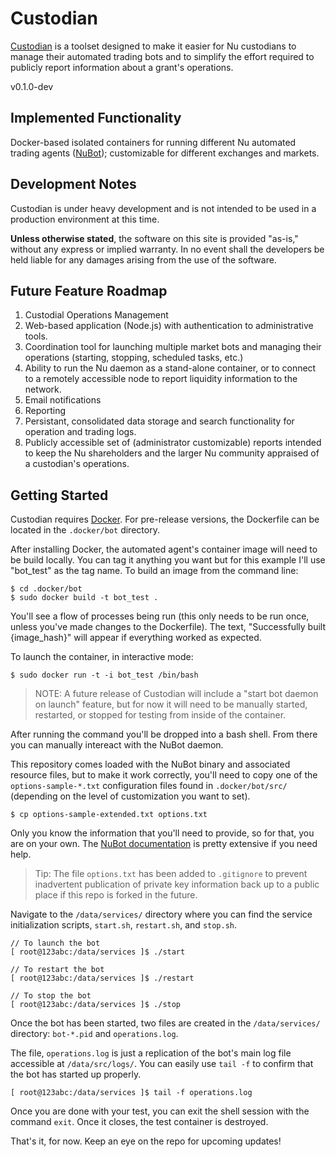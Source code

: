 # Custodian

[Custodian](https://github.com/CryptoAssure/Custodian) is a toolset designed to make it easier for Nu custodians to manage their automated trading bots and to simplify the effort required to publicly report information about a grant's operations.

v0.1.0-dev

## Implemented Functionality

Docker-based isolated containers for running different Nu automated trading agents ([NuBot](https://bitbucket.org/JordanLeePeershares/nubottrading/overview)); customizable for different exchanges and markets.


## Development Notes

Custodian is under heavy development and is not intended to be used in a production environment at this time. 

**Unless otherwise stated**, the software on this site is provided "as-is," without any express or implied warranty. In no event shall the developers be held liable for any damages arising from the use of the software.

## Future Feature Roadmap

 1. Custodial Operations Management
   1. Web-based application (Node.js) with authentication to administrative tools.
   1. Coordination tool for launching multiple market bots and managing their operations (starting, stopping, scheduled tasks, etc.)
   1. Ability to run the Nu daemon as a stand-alone container, or to connect to a remotely accessible node to report liquidity information to the network.
   1. Email notifications
 1. Reporting
   1. Persistant, consolidated data storage and search functionality for operation and trading logs.
   1. Publicly accessible set of (administrator customizable) reports intended to keep the Nu shareholders and the larger Nu community appraised of a custodian's operations.

## Getting Started

Custodian requires [Docker](http://docker.io). For pre-release versions, the Dockerfile can be located in the `.docker/bot` directory.

After installing Docker, the automated agent's container image will need to be build locally. You can tag it anything you want but for this example I'll use "bot_test" as the tag name. To build an image from the command line:

```
$ cd .docker/bot
$ sudo docker build -t bot_test .
```

You'll see a flow of processes being run (this only needs to be run once, unless you've made changes to the Dockerfile). The text, "Successfully built {image_hash}" will appear if everything worked as expected.

To launch the container, in interactive mode:

```
$ sudo docker run -t -i bot_test /bin/bash
```
> NOTE: A future release of Custodian will include a "start bot daemon on launch" feature, but for now it will need to be manually started, restarted, or stopped for testing from inside of the container.

After running the command you'll be dropped into a bash shell. From there you can manually intereact with the NuBot daemon.

This repository comes loaded with the NuBot binary and associated resource files, but to make it work correctly, you'll need to copy one of the `options-sample-*.txt` configuration files found in `.docker/bot/src/` (depending on the level of customization you want to set). 

```
$ cp options-sample-extended.txt options.txt
```

Only you know the information that you'll need to provide, so for that, you are on your own. The [NuBot documentation](https://bitbucket.org/JordanLeePeershares/nubottrading/overview) is pretty extensive if you need help.

> Tip: The file `options.txt` has been added to `.gitignore` to prevent inadvertent publication of private key information back up to a public place if this repo is forked in the future.

Navigate to the `/data/services/` directory where you can find the service initialization scripts, `start.sh`, `restart.sh`, and `stop.sh`.

```
// To launch the bot
[ root@123abc:/data/services ]$ ./start

// To restart the bot
[ root@123abc:/data/services ]$ ./restart

// To stop the bot
[ root@123abc:/data/services ]$ ./stop
```

Once the bot has been started, two files are created in the `/data/services/` directory: `bot-*.pid` and `operations.log`. 

The file, `operations.log` is just a replication of the bot's main log file accessible at `/data/src/logs/`. You can easily use `tail -f` to confirm that the bot has started up properly.

```
[ root@123abc:/data/services ]$ tail -f operations.log
```

Once you are done with your test, you can exit the shell session with the command `exit`. Once it closes, the test container is destroyed.

That's it, for now. Keep an eye on the repo for upcoming updates!